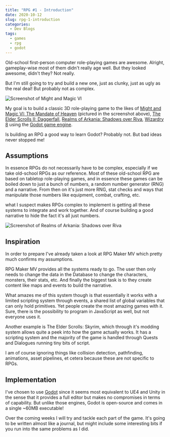 ```yaml
---
title: "RPG #1 - Introduction"
date: 2020-10-12
slug: rpg-1-introduction
categories:
  - Dev Blogs
tags:
  - games
  - rpg
  - godot
---
```


Old-school first-person computer role-playing games are awesome.
Alright, gameplay-wise most of them didn't really age well.
But they looked awesome, didn't they? Not really.

But I'm still going to try and build a new one, just as clunky, just as ugly as the real deal!
But probably not as complex.

![Screenshot of Might and Magic VI](/img/mm6.png)

My goal is to build a classic 3D role-playing game to the likes of [Might and Magic VI: The Mandate of Heaven](https://en.wikipedia.org/wiki/Might_and_Magic_VI:_The_Mandate_of_Heaven) (pictured in the screenshot above), [The Elder Scrolls II: Daggerfall](https://en.wikipedia.org/wiki/The_Elder_Scrolls_II:_Daggerfall), [Realms of Arkania: Shadows over Riva](https://en.wikipedia.org/wiki/Realms_of_Arkania:_Shadows_over_Riva), [Wizardry 8](https://en.wikipedia.org/wiki/Wizardry_8) using the [Godot game engine](https://godotengine.org/).

Is building an RPG a good way to learn Godot? Probably not. But bad ideas never stopped me!

## Assumptions

In essence RPGs do not necessarily have to be complex, especially if we take old-school RPGs as our reference.
Most of these old-school RPG are based on tabletop role-playing games, and in essence these games can be boiled down to just a bunch of numbers, a random number generator (RNG) and a narrative.
From then on it's just more RNG, stat checks and ways that manipulate those numbers like equipment, combat, crafting, etc.

what I suspect makes RPGs complex to implement is getting all these systems to integrate and work together.
And of course building a good narrative to hide the fact it's all just numbers.

![Screenshot of Realms of Arkania: Shadows over Riva](/img/sa3.png)

## Inspiration

In order to prepare I've already taken a look at RPG Maker MV which pretty much confirms my assumptions.

RPG Maker MV provides all the systems ready to go.
The user then only needs to change the data in the Database to change the characters, monsters, their stats, etc.
And finally the biggest task is to they create content like maps and events to build the narrative.

What amazes me of this system though is that essentially it works with a limited scripting system through events, a shared list of global variables that can only hold primitives.
Yet people create the most amazing games with it.
Sure, there is the possibility to program in JavaScript as well, but not everyone uses it.

Another example is The Elder Scrolls: Skyrim, which through it's modding system allows quite a peek into how the game actually works.
It has a scripting system and the majority of the game is handled through Quests and Dialogues running tiny bits of script.

I am of course ignoring things like collision detection, pathfinding, animations, asset pipelines, et cetera because these are not specific to RPGs.

## Implementation

I've chosen to use [Godot](https://godotengine.org/) since it seems most equivalent to UE4 and Unity in the sense that it provides a full editor but makes no compromises in terms of capability.
But unlike those engines, Godot is open-source and comes in a single ~60MB executable!

Over the coming weeks I will try and tackle each part of the game.
It's going to be written almost like a journal, but might include some interesting bits if you run into the same problems as I did.
